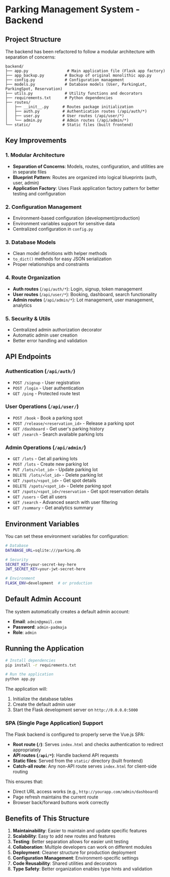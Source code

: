 # Parking Management System - Backend

## Project Structure

The backend has been refactored to follow a modular architecture with separation of concerns:

```
backend/
├── app.py                 # Main application file (Flask app factory)
├── app_backup.py         # Backup of original monolithic app.py
├── config.py             # Configuration management
├── models.py             # Database models (User, ParkingLot, ParkingSpot, Reservation)
├── utils.py              # Utility functions and decorators
├── requirements.txt      # Python dependencies
├── routes/
│   ├── __init__.py      # Routes package initialization
│   ├── auth.py          # Authentication routes (/api/auth/*)
│   ├── user.py          # User routes (/api/user/*)
│   └── admin.py         # Admin routes (/api/admin/*)
└── static/              # Static files (built frontend)
```

## Key Improvements

### 1. **Modular Architecture**
- **Separation of Concerns**: Models, routes, configuration, and utilities are in separate files
- **Blueprint Pattern**: Routes are organized into logical blueprints (auth, user, admin)
- **Application Factory**: Uses Flask application factory pattern for better testing and configuration

### 2. **Configuration Management**
- Environment-based configuration (development/production)
- Environment variables support for sensitive data
- Centralized configuration in `config.py`

### 3. **Database Models**
- Clean model definitions with helper methods
- `to_dict()` methods for easy JSON serialization
- Proper relationships and constraints

### 4. **Route Organization**
- **Auth routes** (`/api/auth/*`): Login, signup, token management
- **User routes** (`/api/user/*`): Booking, dashboard, search functionality
- **Admin routes** (`/api/admin/*`): Lot management, user management, analytics

### 5. **Security & Utils**
- Centralized admin authorization decorator
- Automatic admin user creation
- Better error handling and validation

## API Endpoints

### Authentication (`/api/auth/`)
- `POST /signup` - User registration
- `POST /login` - User authentication
- `GET /ping` - Protected route test

### User Operations (`/api/user/`)
- `POST /book` - Book a parking spot
- `POST /release/<reservation_id>` - Release a parking spot
- `GET /dashboard` - Get user's parking history
- `GET /search` - Search available parking lots

### Admin Operations (`/api/admin/`)
- `GET /lots` - Get all parking lots
- `POST /lots` - Create new parking lot
- `PUT /lots/<lot_id>` - Update parking lot
- `DELETE /lots/<lot_id>` - Delete parking lot
- `GET /spots/<spot_id>` - Get spot details
- `DELETE /spots/<spot_id>` - Delete parking spot
- `GET /spots/<spot_id>/reservation` - Get spot reservation details
- `GET /users` - Get all users
- `GET /search` - Advanced search with user filtering
- `GET /summary` - Get analytics summary

## Environment Variables

You can set these environment variables for configuration:

```bash
# Database
DATABASE_URL=sqlite:///parking.db

# Security
SECRET_KEY=your-secret-key-here
JWT_SECRET_KEY=your-jwt-secret-here

# Environment
FLASK_ENV=development  # or production
```

## Default Admin Account

The system automatically creates a default admin account:
- **Email**: `admin@gmail.com`
- **Password**: `admin-padmaja`
- **Role**: `admin`

## Running the Application

```bash
# Install dependencies
pip install -r requirements.txt

# Run the application
python app.py
```

The application will:
1. Initialize the database tables
2. Create the default admin user
3. Start the Flask development server on `http://0.0.0.0:5000`

### SPA (Single Page Application) Support

The Flask backend is configured to properly serve the Vue.js SPA:

- **Root route (`/`)**: Serves `index.html` and checks authentication to redirect appropriately
- **API routes (`/api/*`)**: Handle backend API requests
- **Static files**: Served from the `static/` directory (built frontend)
- **Catch-all route**: Any non-API route serves `index.html` for client-side routing

This ensures that:
- Direct URL access works (e.g., `http://yourapp.com/admin/dashboard`)
- Page refresh maintains the current route
- Browser back/forward buttons work correctly

## Benefits of This Structure

1. **Maintainability**: Easier to maintain and update specific features
2. **Scalability**: Easy to add new routes and features
3. **Testing**: Better separation allows for easier unit testing
4. **Collaboration**: Multiple developers can work on different modules
5. **Deployment**: Cleaner structure for production deployment
6. **Configuration Management**: Environment-specific settings
7. **Code Reusability**: Shared utilities and decorators
8. **Type Safety**: Better organization enables type hints and validation
